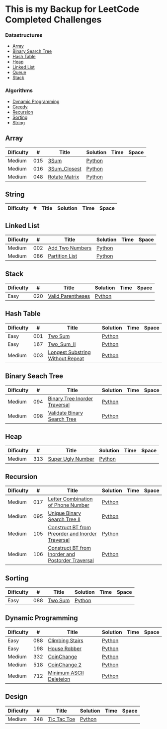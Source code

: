 # This is my Backup for LeetCode Completed Challenges

### Datastructures
* [Array](https://github.com/RamboBambo/Leet_Code#array)
* [Binary Search Tree](https://github.com/RamboBambo/Leet_Code#binary-search-tree)
* [Hash Table](https://github.com/RamboBambo/Leet_Code#hash-table)
* [Heap](https://github.com/RamboBambo/Leet_Code#Heap)
* [Linked List](https://github.com/RamboBambo/Leet_Code#linked-list)
* [Queue](https://github.com/RamboBambo/Leet_Code#queue)
* [Stack](https://github.com/RamboBambo/Leet_Code#stack)
 
### Algorithms
* [Dynamic Programming](https://github.com/RamboBambo/Leet_Code#dynamic-programming)
* [Greedy](https://github.com/RamboBambo/Leet_Code#greedy)
* [Recursion](https://github.com/RamboBambo/Leet_Code#recursion)
* [Sorting](https://github.com/RamboBambo/Leet_Code#sorting)
* [String](https://github.com/RamboBambo/Leet_Code#string)

## Array
| Dificulty | #   | Title                                                                    | Solution                                                                                                      | Time | Space |
|-----------|-----|--------------------------------------------------------------------------|---------------------------------------------------------------------------------------------------------------|------|-------|
| Medium    | 015 | [3Sum](https://leetcode.com/problems/3sum/description/)                  | [Python](https://github.com/RamboBambo/Leet_Code/blob/master/Data_Structures/Array/015_3Sum.py?ts=4)          |      |       |
| Medium    | 016 | [3Sum_Closest](https://leetcode.com/problems/3sum-closest/description/)  | [Python](https://github.com/RamboBambo/Leet_Code/blob/master/Data_Structures/Array/016_3Sum_Closest.py?ts=4)  |      |       |
| Medium    | 048 | [Rotate Matrix](https://leetcode.com/problems/rotate-image/description/) | [Python](https://github.com/RamboBambo/Leet_Code/blob/master/Data_Structures/Array/048_Rotate_Matrix.py?ts=4) |      |       |

## String
| Dificulty | # | Title | Solution | Time | Space |
|-----------|---|-------|----------|------|-------|

## Linked List
| Dificulty | #   | Title                                                                         | Solution                                                                                                              | Time | Space |
|-----------|-----|-------------------------------------------------------------------------------|-----------------------------------------------------------------------------------------------------------------------|------|-------|
| Medium    | 002 | [Add Two Numbers](https://leetcode.com/problems/add-two-numbers/description/) | [Python](https://github.com/RamboBambo/Leet_Code/blob/master/Data_Structures/Linked_List/002_Add_Two_Numbers.py?ts=4) |      |       |
| Medium    | 086 | [Partition List](https://leetcode.com/problems/partition-list/description/)   | [Python](https://github.com/RamboBambo/Leet_Code/blob/master/Data_Structures/Linked_List/086_Partition_Li.py?ts=4)    |      |       |

## Stack
| Dificulty | #   | Title                                                                             | Solution                                                                                                                | Time | Space |
|-----------|-----|-----------------------------------------------------------------------------------|-------------------------------------------------------------------------------------------------------------------------|------|-------|
| Easy      | 020 | [Valid Parentheses](https://leetcode.com/problems/valid-parentheses/description/) | [Python](https://github.com/RamboBambo/Leet_Code/blob/master/Data_Structures/Linked_List/020_Valid_Parenthesis.py?ts=4) |      |       |

## Hash Table
| Dificulty | #   | Title                                                                                                                         | Solution                                                                                                                                            | Time | Space |
|-----------|-----|-------------------------------------------------------------------------------------------------------------------------------|-----------------------------------------------------------------------------------------------------------------------------------------------------|------|-------|
| Easy      | 001 | [Two Sum](https://leetcode.com/problems/two-sum/description/)                                                                 | [Python](https://github.com/RamboBambo/Leet_Code/blob/master/Data_Structures/Hash_Table/001_Two_Sum.py?ts=4)                                        |      |       |
| Easy      | 167 | [Two_Sum_II](https://leetcode.com/problems/two-sum-ii-input-array-is-sorted/description/)                                     | [Python](https://github.com/RamboBambo/Leet_Code/blob/master/Data_Structures/Hash_Table/167_Two_Sum_II.py?ts=4)                                     |      |       |
| Medium    | 003 | [Longest Substring Without Repeat](https://leetcode.com/problems/longest-substring-without-repeating-characters/description/) | [Python](https://github.com/RamboBambo/Leet_Code/blob/master/Data_Structures/Hash_Table/003_Longest_Substring_Without_Repeating_Characters.py?ts=4) |      |       |
 
## Binary Seach Tree
| Dificulty | #   | Title                                                                                                     | Solution                                                                                                                                   | Time | Space |
|-----------|-----|-----------------------------------------------------------------------------------------------------------|--------------------------------------------------------------------------------------------------------------------------------------------|------|-------|
| Medium    | 094 | [Binary Tree Inorder Traversal](https://leetcode.com/problems/binary-tree-inorder-traversal/description/) | [Python](https://github.com/RamboBambo/Leet_Code/blob/master/Data_Structures/Binary_Search_Tree/094_Binary_Tree_Inorder_Traversal.py?ts=4) |      |       |
| Medium    | 098 | [Validate Binary Search Tree](https://leetcode.com/problems/validate-binary-search-tree/description/)     | [Python](https://github.com/RamboBambo/Leet_Code/blob/master/Data_Structures/Binary_Search_Tree/098_Validate_Binary_Tree.py?ts=4)          |      |       |

## Heap
| Dificulty | #   | Title                                                                             | Solution                                                                                                         | Time | Space |
|-----------|-----|-----------------------------------------------------------------------------------|------------------------------------------------------------------------------------------------------------------|------|-------|
| Medium    | 313 | [Super Ugly Number](https://leetcode.com/problems/super-ugly-number/description/) | [Python](https://github.com/RamboBambo/Leet_Code/blob/master/Data_Structures/Heap/313_Super_Ugly_Number.py?ts=4) |      |       |

## Recursion
| Dificulty | #   | Title                                                                                                                                                      | Solution                                                                                                                                                  | Time | Space |
|-----------|-----|------------------------------------------------------------------------------------------------------------------------------------------------------------|-----------------------------------------------------------------------------------------------------------------------------------------------------------|------|-------|
| Medium    | 017 | [Letter Combination of Phone Number](https://leetcode.com/problems/letter-combinations-of-a-phone-number/description/)                                     | [Python](https://github.com/RamboBambo/Leet_Code/blob/master/Algorithms/Recursion/017_Letter_Combinations_of_Phone_Number.py?ts=4)                        |      |       |
| Medium    | 095 | [Unique Binary Search Tree II](https://leetcode.com/problems/unique-binary-search-trees-ii/description/)                                                   | [Python](https://github.com/RamboBambo/Leet_Code/blob/master/Algorithms/Recursion/095_Unique_Binary_Search_Trees_II.py?ts=4)                              |      |       |
| Medium    | 105 | [Construct BT from Preorder and Inorder Traversal](https://leetcode.com/problems/construct-binary-tree-from-preorder-and-inorder-traversal/description/)   | [Python](https://github.com/RamboBambo/Leet_Code/blob/master/Algorithms/Recursion/105_construct_binary_tree_from_preorder_and_inorder_traversal.py?ts=4)  |      |       |
| Medium    | 106 | [Construct BT from Inorder and Postorder Traversal](https://leetcode.com/problems/construct-binary-tree-from-inorder-and-postorder-traversal/description/) | [Python](https://github.com/RamboBambo/Leet_Code/blob/master/Algorithms/Recursion/106_construct_binary_tree_from_inorder_and_postorder_traversal.py?ts=4) |      |       |

## Sorting
| Dificulty | #   | Title       | Solution                                                                                                         | Time | Space |
|-----------|-----|-------------|------------------------------------------------------------------------------------------------------------------|------|-------|
| Easy      | 088 | [Two Sum]() | [Python](https://github.com/RamboBambo/Leet_Code/blob/master/Algorithms/Sorting/088_Merge_sorgted_Array.py?ts=4) |      |       |
      
## Dynamic Programming
 | Dificulty | #   | Title                                                                    | Solution                                                                                                                           | Time | Space |
 |-----------|-----|--------------------------------------------------------------------------|------------------------------------------------------------------------------------------------------------------------------------|------|-------|
 | Easy      | 088 | [Climbing Stairs]()                                                      | [Python](https://github.com/RamboBambo/Leet_Code/blob/master/Algorgithms/Dynamic_Programming/070_Climbing_Stairs)                  |      |       |
 | Easy      | 198 | [House Robber]()                                                         | [Python](https://github.com/RamboBambo/Leet_Code/blob/master/Algorithms/Dynamic_Programming/198_House_Robber.py)              |      |       |
 | Medium    | 332 | [CoinChange](https://leetcode.com/problems/coin-change/description/)     | [Python](https://github.com/RamboBambo/Leet_Code/blob/master/Algorithms/Dynamic_Programming/332_CoinChange-Minimum.py?ts=4)        |      |       |
 | Medium    | 518 | [CoinChange 2](https://leetcode.com/problems/coin-change-2/description/) | [Python](https://github.com/RamboBambo/Leet_Code/blob/master/Algorithms/Dynamic_Programming/518_CoinChange_2-Combinations.py?ts=4) |      |       |
 | Medium    | 712 | [Minimum ASCII Deleteion]()                                              | [Python](https://github.com/RamboBambo/Leet_Code/blob/master/Algorithms/Dynamic/712_Minimum_ASCII_Deletion.py?ts=4)                |      |       |

## Design
| Dificulty | #   | Title           | Solution                                                                                               | Time | Space |
|-----------|-----|-----------------|--------------------------------------------------------------------------------------------------------|------|-------|
| Medium    | 348 | [Tic Tac Toe]() | [Python](https://github.com/RamboBambo/Leet_Code/blob/master/Algorithms/Sorting/348_TicTacToe.py?ts=4) |      |       |
